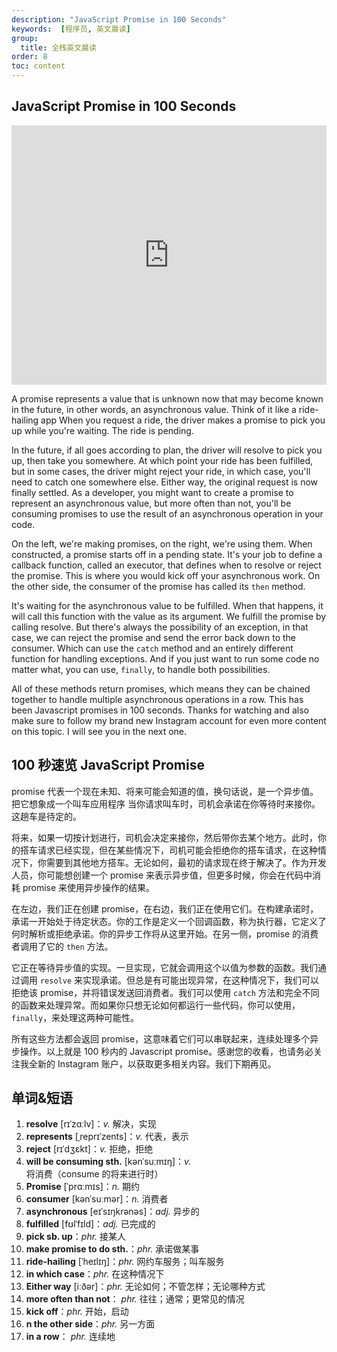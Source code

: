 ```yaml
---
description: "JavaScript Promise in 100 Seconds"
keywords:  [程序员, 英文晨读]
group:
  title: 全栈英文晨读
order: 8
toc: content
---
```


## JavaScript Promise in 100 Seconds

<iframe width="100%" height="415" src="https://www.youtube.com/embed/RvYYCGs45L4?si=7sseJ4tyA1U73eZT" title="YouTube video player" frameborder="0" allow="accelerometer; autoplay; clipboard-write; encrypted-media; gyroscope; picture-in-picture; web-share" referrerpolicy="strict-origin-when-cross-origin" allowfullscreen></iframe>

A promise represents a value that is unknown now that may become known in the future, in other words, an asynchronous value. Think of it like a ride-hailing app When you request a ride, the driver makes a promise to pick you up while you're waiting. The ride is pending.

In the future, if all goes according to plan, the driver will resolve to pick you up, then take you somewhere. At which point your ride has been fulfilled, but in some cases, the driver might reject your ride, in which case, you'll need to catch one somewhere else. Either way, the original request is now finally settled. As a developer, you might want to create a promise to represent an asynchronous value, but more often than not, you'll be consuming promises to use the result of an asynchronous operation in your code.

On the left, we're making promises, on the right, we're using them. When constructed, a promise starts off in a pending state. It's your job to define a callback function, called an executor, that defines when to resolve or reject the promise. This is where you would kick off your asynchronous work. On the other side, the consumer of the promise has called its `then` method.

It's waiting for the asynchronous value to be fulfilled. When that happens, it will call this function with the value as its argument. We fulfill the promise by calling resolve. But there's always the possibility of an exception, in that case, we can reject the promise and send the error back down to the consumer. Which can use the `catch` method and an entirely different function for handling exceptions. And if you just want to run some code no matter what, you can use, `finally`, to handle both possibilities.

All of these methods return promises, which means they can be chained together to handle multiple asynchronous operations in a row. This has been Javascript promises in 100 seconds. Thanks for watching and also make sure to follow my brand new Instagram account for even more content on this topic. I will see you in the next one.

## 100 秒速览 JavaScript Promise

promise 代表一个现在未知、将来可能会知道的值，换句话说，是一个异步值。把它想象成一个叫车应用程序 当你请求叫车时，司机会承诺在你等待时来接你。这趟车是待定的。

将来，如果一切按计划进行，司机会决定来接你，然后带你去某个地方。此时，你的搭车请求已经实现，但在某些情况下，司机可能会拒绝你的搭车请求，在这种情况下，你需要到其他地方搭车。无论如何，最初的请求现在终于解决了。作为开发人员，你可能想创建一个 promise 来表示异步值，但更多时候，你会在代码中消耗 promise 来使用异步操作的结果。

在左边，我们正在创建 promise，在右边，我们正在使用它们。在构建承诺时，承诺一开始处于待定状态。你的工作是定义一个回调函数，称为执行器，它定义了何时解析或拒绝承诺。你的异步工作将从这里开始。在另一侧，promise 的消费者调用了它的 `then` 方法。

它正在等待异步值的实现。一旦实现，它就会调用这个以值为参数的函数。我们通过调用 `resolve` 来实现承诺。但总是有可能出现异常，在这种情况下，我们可以拒绝该 promise，并将错误发送回消费者。我们可以使用 `catch` 方法和完全不同的函数来处理异常。而如果你只想无论如何都运行一些代码，你可以使用，`finally`，来处理这两种可能性。

所有这些方法都会返回 promise，这意味着它们可以串联起来，连续处理多个异步操作。以上就是 100 秒内的 Javascript promise。感谢您的收看，也请务必关注我全新的 Instagram 账户，以获取更多相关内容。我们下期再见。

## 单词&短语

1. **resolve** [rɪˈzɑːlv]：*v.* 解决，实现
1. **represents** [ˌreprɪˈzents]：*v.* 代表，表示
1. **reject** [rɪˈdʒɛkt]：*v.* 拒绝，拒绝
1. **will be consuming sth.** [kənˈsuːmɪŋ]：*v.* 将消费（consume 的将来进行时）
1. **Promise** [ˈprɑːmɪs]：*n.* 期约
1. **consumer** [kənˈsuːmər]：*n.* 消费者
1. **asynchronous** [eɪˈsɪŋkrənəs]：*adj.* 异步的
1. **fulfilled** [fʊlˈfɪld]：*adj.* 已完成的
1. **pick sb. up**：*phr.* 接某人
1. **make promise to do sth.**：*phr.* 承诺做某事
1. **ride-hailing** [ˈheɪlɪŋ]：*phr.* 网约车服务；叫车服务
1. **in which case**：*phr.* 在这种情况下
1. **Either way** [iːðər]：*phr.* 无论如何；不管怎样；无论哪种方式
1. **more often than not**： *phr.* 往往；通常；更常见的情况
1. **kick off**：*phr.* 开始，启动
1. **n the other side**：*phr.* 另一方面
1. **in a row**： *phr.* 连续地
